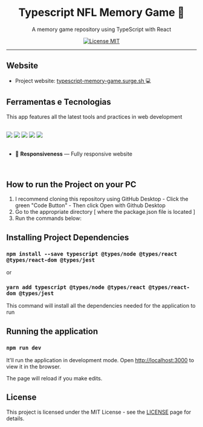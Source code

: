 <h1 align="center">

<br>
Typescript NFL Memory Game 🏈
</h1>

<p align="center"> A memory game repository using TypeScript with React</p>

<p align="center">
  <a href="https://opensource.org/licenses/MIT">
    <img src="https://img.shields.io/badge/License-MIT-blue.svg" alt="License MIT">
  </a>
</p>

<hr />

## Website
- Project website:  <a href="https://typescript-memory-game.surge.sh/" target="_blank"> typescript-memory-game.surge.sh </a> 💻 

## Ferramentas e Tecnologias

This app features all the latest tools and practices in web development
<br>
<br>
<div>
<img src="https://img.shields.io/badge/React-20232A?style=for-the-badge&logo=react&logoColor=61DAFB">
 <img src="https://img.shields.io/badge/TypeScript-007ACC?style=for-the-badge&logo=typescript&logoColor=white">
 <img src="https://img.shields.io/badge/CSS3-1572B6?style=for-the-badge&logo=css3&logoColor=white"> 
 <img src="https://img.shields.io/badge/styled--components-DB7093?style=for-the-badge&logo=styled-components&logoColor=white">
 <img src="https://img.shields.io/badge/HTML5-E34F26?style=for-the-badge&logo=html5&logoColor=white">  
 </div>
 <br>

- 📱  **Responsiveness** — Fully responsive website

<br>

## How to run the Project on your PC

1. I recommend cloning this repository using GitHub Desktop - Click the green "Code Button" - Then click Open with Github Desktop
2. Go to the appropriate directory [ where the package.json file is located ]
3. Run the commands below:


##  Installing Project Dependencies

### `npm install --save typescript @types/node @types/react @types/react-dom @types/jest`

or

### `yarn add typescript @types/node @types/react @types/react-dom @types/jest`


This command will install all the dependencies needed for the application to run
<br>


## Running the application

### `npm run dev`

It'll run the application in development mode.
Open [http://localhost:3000](http://localhost:3000) to view it in the browser.

The page will reload if you make edits.
<br>

## License

This project is licensed under the MIT License - see the [LICENSE](https://opensource.org/licenses/MIT) page for details.
